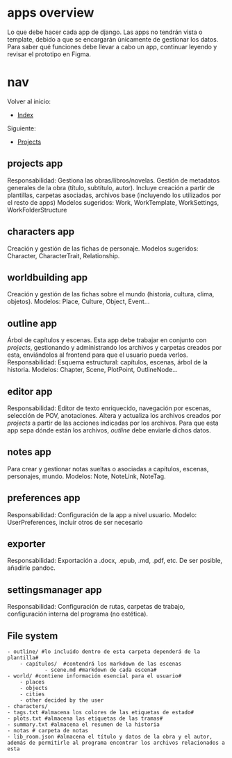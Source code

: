 # apps overview

Lo que debe hacer cada app de django. Las apps no tendrán vista o template, debido a que se encargarán únicamente de gestionar los datos. Para saber qué funciones debe llevar a cabo un app, continuar leyendo y revisar el prototipo en Figma.

# nav
Volver al inicio:
- [Index](index.md)

Siguiente:
- [Projects](project.md)

## projects app
Responsabilidad: Gestiona las obras/libros/novelas. Gestión de metadatos generales de la obra (título, subtítulo, autor). 
Incluye creación a partir de plantillas, carpetas asociadas, archivos base (incluyendo los utilizados por el resto de apps)
Modelos sugeridos: Work, WorkTemplate, WorkSettings, WorkFolderStructure

## characters app
Creación y gestión de las fichas de personaje.
Modelos sugeridos: Character, CharacterTrait, Relationship.

## worldbuilding app 
Creación y gestión de las fichas sobre el mundo (historia, cultura, clima, objetos).
Modelos: Place, Culture, Object, Event...

## outline app
Árbol de capítulos y escenas.
Esta app debe trabajar en conjunto con *projects*, gestionando y administrando los archivos y carpetas creados por esta, enviándolos al frontend para que el usuario pueda verlos.
Responsabilidad: Esquema estructural: capítulos, escenas, árbol de la historia. 
Modelos: Chapter, Scene, PlotPoint, OutlineNode...

## editor app
Responsabilidad: Editor de texto enriquecido, navegación por escenas, selección de POV, anotaciones.
Altera y actualiza los archivos creados por *projects* a partir de las acciones indicadas por los archivos. Para que esta app sepa dónde están los archivos, *outline* debe enviarle dichos datos.

## notes app
Para crear y gestionar notas sueltas o asociadas a capítulos, escenas, personajes, mundo.
Modelos: Note, NoteLink, NoteTag.

## preferences app
Responsabilidad: Configuración de la app a nivel usuario.
Modelo: UserPreferences, incluir otros de ser necesario

## exporter
Responsabilidad: Exportación a .docx, .epub, .md, .pdf, etc.
De ser posible, añadirle pandoc.

## settingsmanager app
Responsabilidad: Configuración de rutas, carpetas de trabajo, configuración interna del programa (no estética).

## File system
    - outline/ #lo incluido dentro de esta carpeta dependerá de la plantilla#
        - capítulos/  #contendrá los markdown de las escenas
                - scene.md #markdown de cada escena#
    - world/ #contiene información esencial para el usuario#
        - places
        - objects
        - cities
        - other decided by the user
    - characters/
    - tags.txt #almacena los colores de las etiquetas de estado#
    - plots.txt #almacena las etiquetas de las tramas#
    - summary.txt #almacena el resumen de la historia
    - notas # carpeta de notas
    - lib_room.json #almacena el título y datos de la obra y el autor, además de permitirle al programa encontrar los archivos relacionados a esta
